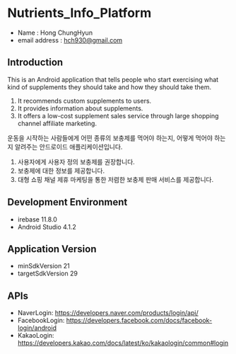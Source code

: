 # Nutrients_Info_Platform
- Name : Hong ChungHyun <br/>
- email address : hch930@gmail.com <br/>

## Introduction
This is an Android application that tells people who start exercising what kind of supplements they should take and how they should take them.
1. It recommends custom supplements to users.
2. It provides information about supplements.
3. It offers a low-cost supplement sales service through large shopping channel affiliate marketing.

운동을 시작하는 사람들에게 어떤 종류의 보충제를 먹어야 하는지, 어떻게 먹어야 하는지 알려주는 안드로이드 애플리케이션입니다.
1. 사용자에게 사용자 정의 보충제를 권장합니다.
2. 보충제에 대한 정보를 제공합니다.
3. 대형 쇼핑 채널 제휴 마케팅을 통한 저렴한 보충제 판매 서비스를 제공합니다.

## Development Environment
- irebase 11.8.0
- Android Studio 4.1.2

## Application Version
- minSdkVersion 21
- targetSdkVersion 29

## APIs
- NaverLogin: https://developers.naver.com/products/login/api/
- FacebookLogin: https://developers.facebook.com/docs/facebook-login/android 
- KakaoLogin: https://developers.kakao.com/docs/latest/ko/kakaologin/common#login



